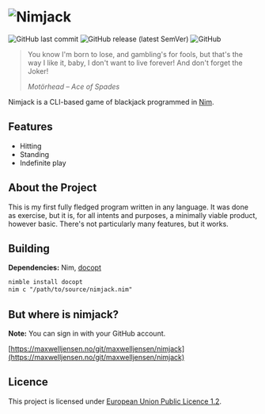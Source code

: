 # ![Nimjack](https://i.imgur.com/KcNzFAA.png)

![GitHub last commit](https://img.shields.io/github/last-commit/maxwelljens/nimjack?style=flat-square) ![GitHub release
(latest SemVer)](https://img.shields.io/github/v/release/maxwelljens/nimjack?style=flat-square)
![GitHub](https://img.shields.io/github/license/maxwelljens/nimjack?style=flat-square)

> You know I'm born to lose, and gambling's for fools, but that's the way I like it, baby, I don't want to live
> forever! And don't forget the Joker!
>
> *Motörhead – Ace of Spades*

Nimjack is a CLI-based game of blackjack programmed in [Nim](https://nim-lang.org/).

## Features

- Hitting
- Standing
- Indefinite play

## About the Project

This is my first fully fledged program written in any language. It was done as exercise, but it is, for all intents and
purposes, a minimally viable product, however basic. There's not particularly many features, but it works.

## Building

**Dependencies:** Nim, [docopt](https://github.com/docopt/docopt.nim)

```txt
nimble install docopt
nim c "/path/to/source/nimjack.nim"
```

## But where is nimjack?

**Note:** You can sign in with your GitHub account.

[https://maxwelljensen.no/git/maxwelljensen/nimjack](https://maxwelljensen.no/git/maxwelljensen/nimjack)

## Licence

This project is licensed under [European Union Public Licence 1.2](https://joinup.ec.europa.eu/collection/eupl/eupl-text-eupl-12).
